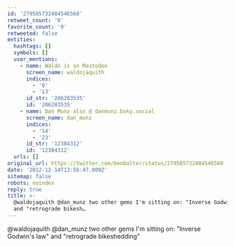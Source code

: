 ```yaml
---
id: '279585732484546560'
retweet_count: '0'
favorite_count: '0'
retweeted: false
entities:
  hashtags: []
  symbols: []
  user_mentions:
    - name: Waldo is on Mastodon
      screen_name: waldojaquith
      indices:
        - '0'
        - '13'
      id_str: '206283535'
      id: '206283535'
    - name: Dan Munz also @ danmunz.bsky.social
      screen_name: dan_munz
      indices:
        - '14'
        - '23'
      id_str: '12384312'
      id: '12384312'
  urls: []
original_url: https://twitter.com/benbalter/status/279585732484546560
date: '2012-12-14T13:56:47.000Z'
sitemap: false
robots: noindex
reply: true
title: >-
  @waldojaquith @dan_munz two other gems I'm sitting on: "Inverse Godwin's law"
  and "retrograde bikesh…
---
```


@waldojaquith @dan_munz two other gems I'm sitting on: "Inverse Godwin's law" and "retrograde bikeshedding"